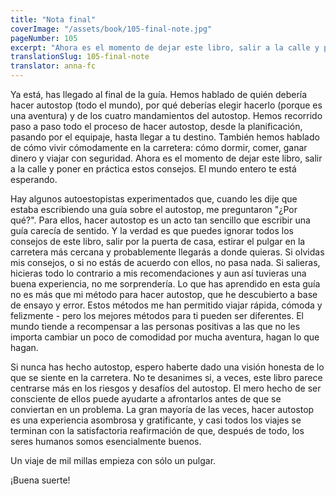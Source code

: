 ```yaml
---
title: "Nota final"
coverImage: "/assets/book/105-final-note.jpg"
pageNumber: 105
excerpt: "Ahora es el momento de dejar este libro, salir a la calle y poner en práctica estos consejos. El mundo entero te está esperando."
translationSlug: 105-final-note
translator: anna-fc
---
```


Ya está, has llegado al final de la guía. Hemos hablado de quién debería hacer autostop (todo el mundo), por qué deberías elegir hacerlo (porque es una aventura) y de los cuatro mandamientos del autostop. Hemos recorrido paso a paso todo el proceso de hacer autostop, desde la planificación, pasando por el equipaje, hasta llegar a tu destino. También hemos hablado de cómo vivir cómodamente en la carretera: cómo dormir, comer, ganar dinero y viajar con seguridad. Ahora es el momento de dejar este libro, salir a la calle y poner en práctica estos consejos. El mundo entero te está esperando.

Hay algunos autoestopistas experimentados que, cuando les dije que estaba escribiendo una guía sobre el autostop, me preguntaron "¿Por qué?". Para ellos, hacer autostop es un acto tan sencillo que escribir una guía carecía de sentido. Y la verdad es que puedes ignorar todos los consejos de este libro, salir por la puerta de casa, estirar el pulgar en la carretera más cercana y probablemente llegarás a donde quieras. Si olvidas mis consejos, o si no estás de acuerdo con ellos, no pasa nada. Si salieras, hicieras todo lo contrario a mis recomendaciones y aun así tuvieras una buena experiencia, no me sorprendería. Lo que has aprendido en esta guía no es más que mi método para hacer autostop, que he descubierto a base de ensayo y error. Estos métodos me han permitido viajar rápida, cómoda y felizmente - pero los mejores métodos para ti pueden ser diferentes. El mundo tiende a recompensar a las personas positivas a las que no les importa cambiar un poco de comodidad por mucha aventura, hagan lo que hagan.

Si nunca has hecho autostop, espero haberte dado una visión honesta de lo que se siente en la carretera. No te desanimes si, a veces, este libro parece centrarse más en los riesgos y desafíos del autostop. El mero hecho de ser consciente de ellos puede ayudarte a afrontarlos antes de que se conviertan en un problema. La gran mayoría de las veces, hacer autostop es una experiencia asombrosa y gratificante, y casi todos los viajes se terminan con la satisfactoria reafirmación de que, después de todo, los seres humanos somos esencialmente buenos.

Un viaje de mil millas empieza con sólo un pulgar.

¡Buena suerte!
